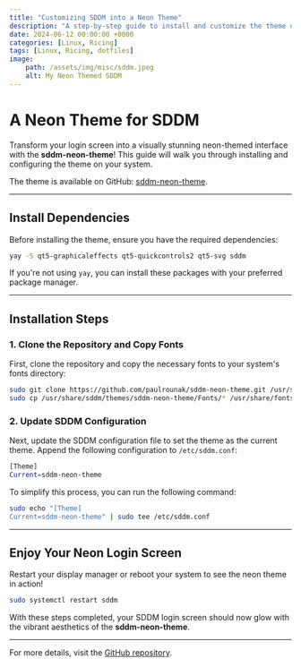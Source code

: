 ```yaml
---
title: "Customizing SDDM into a Neon Theme"
description: "A step-by-step guide to install and customize the theme of SDDM."
date: 2024-06-12 00:00:00 +0000
categories: [Linux, Ricing]
tags: [Linux, Ricing, dotfiles]
image: 
    path: /assets/img/misc/sddm.jpeg
    alt: My Neon Themed SDDM
---
```


# A Neon Theme for SDDM

Transform your login screen into a visually stunning neon-themed interface with the **sddm-neon-theme**! This guide will walk you through installing and configuring the theme on your system.

The theme is available on GitHub: [sddm-neon-theme](https://github.com/paulrounak/dotfiles).

---

## Install Dependencies
Before installing the theme, ensure you have the required dependencies:

```sh
yay -S qt5-graphicaleffects qt5-quickcontrols2 qt5-svg sddm
```

If you're not using `yay`, you can install these packages with your preferred package manager.

---

## Installation Steps

### 1. Clone the Repository and Copy Fonts
First, clone the repository and copy the necessary fonts to your system's fonts directory:

```sh
sudo git clone https://github.com/paulrounak/sddm-neon-theme.git /usr/share/sddm/themes/sddm-neon-theme
sudo cp /usr/share/sddm/themes/sddm-neon-theme/Fonts/* /usr/share/fonts/
```

### 2. Update SDDM Configuration
Next, update the SDDM configuration file to set the theme as the current theme. Append the following configuration to `/etc/sddm.conf`:

```sh
[Theme]
Current=sddm-neon-theme
```

To simplify this process, you can run the following command:

```sh
sudo echo "[Theme]
Current=sddm-neon-theme" | sudo tee /etc/sddm.conf
```

---

## Enjoy Your Neon Login Screen
Restart your display manager or reboot your system to see the neon theme in action!

```sh
sudo systemctl restart sddm
```

With these steps completed, your SDDM login screen should now glow with the vibrant aesthetics of the **sddm-neon-theme**.

---

For more details, visit the [GitHub repository](https://github.com/paulrounak/sddm-neon-theme).
